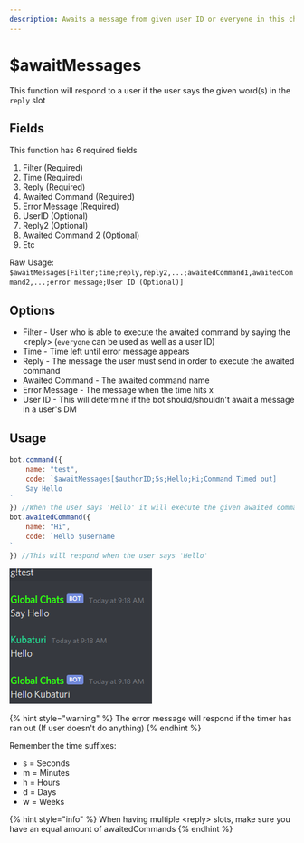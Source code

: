 ```yaml
---
description: Awaits a message from given user ID or everyone in this channel.
---
```


# $awaitMessages

This function will respond to a user if the user says the given word\(s\) in the `reply` slot

## Fields

This function has 6 required fields

1. Filter \(Required\)
2. Time \(Required\)
3. Reply \(Required\)
4. Awaited Command \(Required\)
5. Error Message \(Required\)
6. UserID \(Optional\)
7. Reply2 \(Optional\)
8. Awaited Command 2 \(Optional\)
9. Etc

Raw Usage: `$awaitMessages[Filter;time;reply,reply2,...;awaitedCommand1,awaitedCommand2,...;error message;User ID (Optional)]`

## Options

* Filter - User who is able to execute the awaited command by saying the &lt;reply&gt; \(`everyone` can be used as well as a user ID\)
* Time - Time left until error message appears
* Reply - The message the user must send in order to execute the awaited command
* Awaited Command - The awaited command name
* Error Message - The message when the time hits x
* User ID - This will determine if the bot should/shouldn't await a message in a user's DM

## Usage

```javascript
bot.command({
    name: "test",
    code: `$awaitMessages[$authorID;5s;Hello;Hi;Command Timed out] 
    Say Hello
`
}) //When the user says 'Hello' it will execute the given awaited command name
bot.awaitedCommand({
    name: "Hi",
    code: `Hello $username
`
}) //This will respond when the user says 'Hello'
```

![Here&apos;s what the responses would look like](../.gitbook/assets/image%20%2821%29%20%281%29%20%281%29%20%281%29%20%282%29%20%283%29%20%283%29%20%283%29%20%283%29%20%283%29%20%281%29.png)

{% hint style="warning" %}
The error message will respond if the timer has ran out \(If user doesn't do anything\)
{% endhint %}

Remember the time suffixes:

* s = Seconds
* m = Minutes
* h = Hours
* d = Days
* w = Weeks

{% hint style="info" %}
When having multiple &lt;reply&gt; slots, make sure you have an equal amount of awaitedCommands
{% endhint %}

